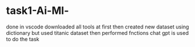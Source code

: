 # task1-Ai-Ml-
done in vscode
downloaded all tools at first 
then created new dataset using dictionary but used titanic dataset
then performed fnctions
chat gpt is used to do the task
